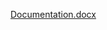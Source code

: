 [Documentation.docx](https://github.com/thewambua/ONLINE-VOTING-SYSTEM-FOR-STUDENT-LEADERS/files/14946739/Documentation.docx)
